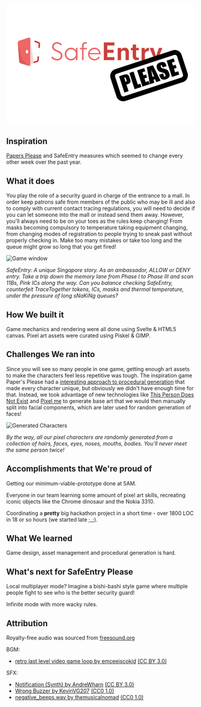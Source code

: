 ![Icon](icon.png)

## Inspiration

[Papers Please](https://store.steampowered.com/app/239030/Papers_Please/) and SafeEntry measures which seemed to change every other week over the past year.

## What it does

You play the role of a security guard in charge of the entrance to a mall. In order keep patrons safe from members of the public who may be ill and also to comply with current contact tracing regulations, you will need to decide if you can let someone into the mall or instead send them away. However, you'll always need to be on your toes as the rules keep changing! From masks becoming compulsory to temperature taking equipment changing, from changing modes of registration to people trying to sneak past without properly checking in. Make too many mistakes or take too long and the queue might grow so long that you get fired!

![Game window](https://cdn.discordapp.com/attachments/796226828452364308/797293622953246720/5.png)

_SafeEntry: A unique Singapore story. As an ambassador, ALLOW or DENY entry. Take a trip down the memory lane from Phase I to Phase III and scan 11Bs, Pink ICs along the way. Can you balance checking SafeEntry, counterfeit TraceTogether tokens, ICs, masks and thermal temperature, under the pressure of long sNaKiNg queues?_

## How We built it

Game mechanics and rendering were all done using Svelte & HTML5 canvas. Pixel art assets were curated using Piskel & GIMP.

## Challenges We ran into

Since you will see so many people in one game, getting enough art assets to make the characters feel less repetitive was tough. The inspiration game Paper's Please had a [interesting approach to procedural generation](https://forums.tigsource.com/index.php?topic=29750.msg820306#msg820306) that made every character unique, but obviously we didn't have enough time for that. Instead, we took advantage of new technologies like [This Person Does Not Exist](https://thispersondoesnotexist.com/) and [Pixel me](https://pixel-me.tokyo/en/) to generate base art that we would then manually split into facial components, which are later used for random generation of faces!

![Generated Characters](https://cdn.discordapp.com/attachments/796226828452364308/797293634428862504/4.png)

_By the way, all our pixel characters are randomly generated from a collection of hairs, faces, eyes, noses, mouths, bodies. You’ll never meet the same person twice!_

## Accomplishments that We're proud of

Getting our minimum-viable-prototype done at 5AM.

Everyone in our team learning some amount of pixel art skills, recreating iconic objects like the Chrome dinosaur and the Nokia 3310.

Coordinating a **pretty** big hackathon project in a short time - over 1800 LOC in 18 or so hours (we started late ;_;).

## What We learned

Game design, asset management and procedural generation is hard. 


## What's next for SafeEntry Please

Local multiplayer mode? Imagine a bishi-bashi style game where multiple people fight to see who is the better security guard!

Infinite mode with more wacky rules.

## Attribution

Royalty-free audio was sourced from [freesound.org](freesound.org)

BGM: 
- [retro last level video game loop by emceeiscokid](https://freesound.org/people/emceeciscokid/sounds/434856/) [(CC BY 3.0)](https://creativecommons.org/licenses/by/3.0/)

SFX:
- [Notification (Synth) by AndreWharn](https://freesound.org/people/AndreWharn/sounds/501212/) [(CC BY 3.0)](https://creativecommons.org/licenses/by/3.0/)
- [Wrong Buzzer by KevinVG207](https://freesound.org/people/KevinVG207/sounds/331912/) [(CC0 1.0)](https://creativecommons.org/publicdomain/zero/1.0/)
- [negative_beeps.wav by themusicalnomad](https://freesound.org/people/themusicalnomad/sounds/253886/) [(CC0 1.0)](https://creativecommons.org/publicdomain/zero/1.0/)